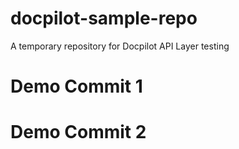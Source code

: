 # docpilot-sample-repo
A temporary repository for Docpilot API Layer testing

# Demo Commit 1
# Demo Commit 2
